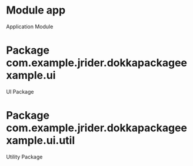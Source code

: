 # Module app

Application Module

# Package com.example.jrider.dokkapackageexample.ui
UI Package

# Package com.example.jrider.dokkapackageexample.ui.util
Utility Package